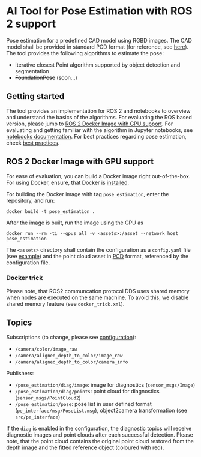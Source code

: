 # AI Tool for Pose Estimation with ROS 2 support

Pose estimation for a predefined CAD model using RGBD images. The CAD model shall be provided in standard PCD format (for reference, see [here](https://pointclouds.org/documentation/tutorials/pcd_file_format.html)). The tool provides the following algorithms to estimate the pose:

 * Iterative closest Point algorithm supported by object detection and segmentation
 * ~~FoundationPose~~ (soon...)

## Getting started
The tool provides an implementation for ROS 2 and notebooks to overview and understand the basics of the algorithms. For evaluating the ROS based version, please jump to [ROS 2 Docker Image with GPU support](#ros-2-docker-image-with-gpu-support). For evaluating and getting familiar with the algorithm in Jupyter notebooks, see [notebooks documentation](doc/Notebooks.md). For best practices regarding pose estimation, check [best practices](doc/BestPractices.md).

## ROS 2 Docker Image with GPU support
For ease of evaluation, you can build a Docker image right out-of-the-box. For using Docker, ensure, that Docker is [installed](https://docs.docker.com/engine/install/).

For building the Docker image with tag `pose_estimation`, enter the repository, and run:
```
docker build -t pose_estimation .
```

After the image is built, run the image using the GPU as
```
docker run --rm -ti --gpus all -v <assets>:/asset --network host pose_estimation
```

The `<assets>` directory shall contain the configuration as a `config.yaml` file (see [example](config.yaml.example)) and the point cloud asset in [PCD](https://pointclouds.org/documentation/tutorials/pcd_file_format.html) format, referenced by the configuration file.


### Docker trick
Please note, that ROS2 communcation protocol DDS uses shared memory when nodes are executed on the same machine. To avoid this, we disable shared memory feature (see `docker_trick.xml`).


## Topics

Subscriptions (to change, please see [configuration](config.yaml.example)):
 - `/camera/color/image_raw`
 - `/camera/aligned_depth_to_color/image_raw`
 - `/camera/aligned_depth_to_color/camera_info`

Publishers:
 - `/pose_estimation/diag/image`: image for diagnostics (`sensor_msgs/Image`)
 - `/pose_estimation/diag/points`: point cloud for diagnostics (`sensor_msgs/PointCloud2`)
 - `/pose_estimation/pose`: pose list in user defined format (`pe_interface/msg/PoseList.msg`), object2camera transformation (see `src/pe_interface`)

If the `diag` is enabled in the configuration, the diagnostic topics will receive diagnostic images and point clouds after each successful detection. Please note, that the point cloud contains the original point cloud restored from the depth image and the fitted reference object (coloured with red).